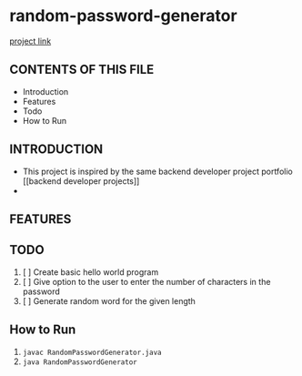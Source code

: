 # random-password-generator

[project link]()

CONTENTS OF THIS FILE
---------------------
* Introduction
* Features
* Todo
* How to Run

INTRODUCTION
------ 
- This project is inspired by the same backend developer project portfolio [[backend developer projects]]
-

FEATURES
------------

TODO
----------
1. [ ] Create basic hello world program
2. [ ] Give option to the user to enter the number of characters in the password
3. [ ] Generate random word for the given length

How to Run
------------
1. `javac RandomPasswordGenerator.java`
2. `java RandomPasswordGenerator`

